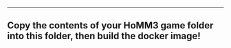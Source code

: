 ---------------
Copy the contents of your HoMM3 game folder into this folder, then build the docker image!
---------------
